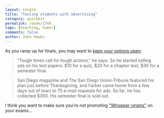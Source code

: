 ```yaml
---
layout: single 
title: "Testing students with advertising" 
category: quickbit
permalink: /node/1744
tags: [teaching, humor] 
comments: false 
author: John Hawks 
---
```


As you ramp up for finals, you may want to <a href="http://www.usatoday.com/news/education/2008-12-01-test-ads_N.htm">keep your options open</a>: 

<blockquote>"Tough times call for tough actions," he says. So he started selling ads on his test papers: $10 for a quiz, $20 for a chapter test, $30 for a semester final.</blockquote>

<blockquote>San Diego magazine and The San Diego Union-Tribune featured his plan just before Thanksgiving, and Farber came home from a few days out of town to 75 e-mail requests for ads. So far, he has collected $350. His semester final is sold out.</blockquote>

I think you want to make sure you're not promoting <a href="http://althouse.blogspot.com/2008/12/ravaging-whopper-virgins.html">"Whopper virgins"</a> on your exams...

